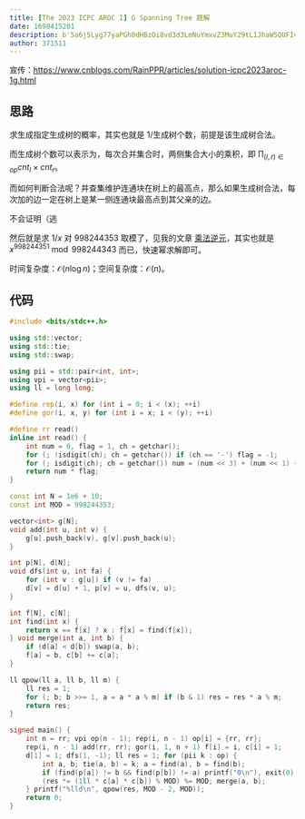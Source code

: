 ```yaml
---
title: [The 2023 ICPC AROC I] G Spanning Tree 题解
date: 1698415201
description: b'5a6j5Lyg77yaPGh0dHBzOi8vd3d3LmNuYmxvZ3MuY29tL1JhaW5QUFIvYXJ0aWNsZXMvc29sdXRpb24taWNwYzIwMjNhcm9jLTFnLmh0bWw+CgojIyDmgJ3ot68KCuaxgueUn+aIkOaMh+WumueUn+aIkOagkeeahOamgueOh++8jOWFtuWunuS5n+WwseaYryAkMS8k55Sf5oiQ5qCR5Liq5pWw77yM5YmN5o+Q5piv6K+l55Sf5oiQ5qCR5ZCI5rOV44CCCgrogIznlJ/miJDmoJE='
author: 371511
---
```


宣传：<https://www.cnblogs.com/RainPPR/articles/solution-icpc2023aroc-1g.html>

## 思路

求生成指定生成树的概率，其实也就是 $1/$生成树个数，前提是该生成树合法。

而生成树个数可以表示为，每次合并集合时，两侧集合大小的乘积，即 $\prod_{(l,r)\in\mathit{op}}\mathit{cnt}_l\times\mathit{cnt}_r$。

而如何判断合法呢？并查集维护连通块在树上的最高点，那么如果生成树合法，每次加的边一定在树上是某一侧连通块最高点到其父亲的边。

不会证明（逃

然后就是求 $1/x$ 对 $998244353$ 取模了，见我的文章 [乘法逆元](https://www.cnblogs.com/RainPPR/p/linear-congruence-equation-and-inverse.html#%E4%B9%98%E6%B3%95%E9%80%86%E5%85%83)，其实也就是 $x^{998244351}\bmod998244343$ 而已，快速幂求解即可。

时间复杂度：$\mathcal{O}(n\log n)$；空间复杂度：$\mathcal{O}(n)$。

## 代码

```cpp
#include <bits/stdc++.h>

using std::vector;
using std::tie;
using std::swap;

using pii = std::pair<int, int>;
using vpi = vector<pii>;
using ll = long long;

#define rep(i, x) for (int i = 0; i < (x); ++i)
#define gor(i, x, y) for (int i = x; i < (y); ++i)

#define rr read()
inline int read() {
    int num = 0, flag = 1, ch = getchar();
    for (; !isdigit(ch); ch = getchar()) if (ch == '-') flag = -1;
    for (; isdigit(ch); ch = getchar()) num = (num << 3) + (num << 1) + ch - '0';
    return num * flag;
}

const int N = 1e6 + 10;
const int MOD = 998244353;

vector<int> g[N];
void add(int u, int v) {
    g[u].push_back(v), g[v].push_back(u);
}

int p[N], d[N];
void dfs(int u, int fa) {
    for (int v : g[u]) if (v != fa)
    d[v] = d[u] + 1, p[v] = u, dfs(v, u);
}

int f[N], c[N];
int find(int x) {
    return x == f[x] ? x : f[x] = find(f[x]);
} void merge(int a, int b) {
    if (d[a] < d[b]) swap(a, b);
    f[a] = b, c[b] += c[a];
}

ll qpow(ll a, ll b, ll m) {
    ll res = 1;
    for (; b; b >>= 1, a = a * a % m) if (b & 1) res = res * a % m;
    return res;
}

signed main() {
    int n = rr; vpi op(n - 1); rep(i, n - 1) op[i] = {rr, rr};
    rep(i, n - 1) add(rr, rr); gor(i, 1, n + 1) f[i] = i, c[i] = 1;
    d[1] = 1; dfs(1, -1); ll res = 1; for (pii k : op) {
        int a, b; tie(a, b) = k; a = find(a), b = find(b);
        if (find(p[a]) != b && find(p[b]) != a) printf("0\n"), exit(0);
        (res *= (1ll * c[a] * c[b]) % MOD) %= MOD; merge(a, b);
    } printf("%lld\n", qpow(res, MOD - 2, MOD));
    return 0;
}
```
